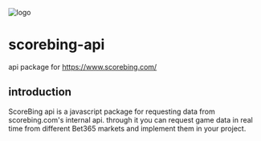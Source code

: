 ![logo](https://i.imgur.com/oe9tq82.png)
# scorebing-api
api package for https://www.scorebing.com/

## introduction


ScoreBing api is a javascript package for requesting data from scorebing.com's internal api.
through it you can request game data in real time from different Bet365 markets and implement them in your project.
